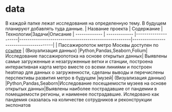 # data
В каждой папке лежат исследования на определенную тему. В будущем планируют добавлять туда данные.
|  Название проекта  | Содержание |Технологии|Задачи|Описание
| ------------- | ------------- |---------------------|------------------------------------------------------|---------------------------------------|
| Пассажиропоток метро Москвы доступен по [ссылке](https://nbviewer.org/github/Sergey-Tischenko/data/blob/main/metro/metro.ipynb "nbviewer") | (Визуализация данных)  |Python,Pandas,Seaborn,Folium|Исследование пассажиропотока на основе открытых данных| Выявлены самые загруженные и  незагруженные ветки и станции, построена интерактивная карта метро вместе со всеми линиями и построен heatmap для данных о загруженности, сделаны выводы и перечислены перспективы развития метро в будущем
|музей| (Визуализация данных)  |Python,Pandas,Seaborn|Исследование посещаемости музеев на основе открытых данных|Выявлены наиболее пострадавшие от пандемии в помещаемости регионы, и наименее пострадавшие. Иследовано как пандемия сказалась на количестве сотрудников и реконструкции экспонатов
